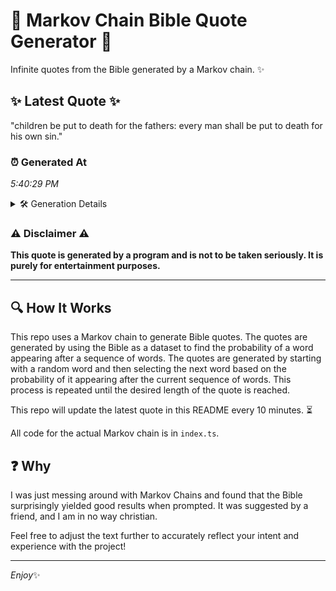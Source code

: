 # 📖 Markov Chain Bible Quote Generator 📖

Infinite quotes from the Bible generated by a Markov chain. ✨

## ✨ Latest Quote ✨
"children be put to death for the fathers: every man shall be put to death for his own sin."

### ⏰ Generated At
*5:40:29 PM*

<details>
    <summary>🛠️ Generation Details</summary>
    <p>
        <strong>🌱 Seed:</strong> children<br>
        <strong>🔄 Iterations:</strong> 18<br>
        <strong>📜 Context History:</strong><br>[ children ]: be<br>[ children, be ]: put<br>[ children, be, put ]: to<br>[ children, be, put, to ]: death<br>[ children, be, put, to, death ]: for<br>[ children, be, put, to, death, for ]: the<br>[ be, put, to, death, for, the ]: fathers:<br>[ put, to, death, for, the, fathers: ]: every<br>[ to, death, for, the, fathers:, every ]: man<br>[ death, for, the, fathers:, every, man ]: shall<br>[ for, the, fathers:, every, man, shall ]: be<br>[ the, fathers:, every, man, shall, be ]: put<br>[ fathers:, every, man, shall, be, put ]: to<br>[ every, man, shall, be, put, to ]: death<br>[ man, shall, be, put, to, death ]: for<br>[ shall, be, put, to, death, for ]: his<br>[ be, put, to, death, for, his ]: own<br>[ put, to, death, for, his, own ]: sin.<br>
    </p>
</details>

### ⚠️ Disclaimer ⚠️
**This quote is generated by a program and is not to be taken seriously. It is purely for entertainment purposes.**

---

## 🔍 How It Works

This repo uses a Markov chain to generate Bible quotes. The quotes are generated by using the Bible as a dataset to find the probability of a word appearing after a sequence of words. The quotes are generated by starting with a random word and then selecting the next word based on the probability of it appearing after the current sequence of words. This process is repeated until the desired length of the quote is reached.

This repo will update the latest quote in this README every 10 minutes. ⏳

All code for the actual Markov chain is in `index.ts`.

## ❓ Why

I was just messing around with Markov Chains and found that the Bible surprisingly yielded good results when prompted. 
It was suggested by a friend, and I am in no way christian.

Feel free to adjust the text further to accurately reflect your intent and experience with the project!

---

*Enjoy*✨
